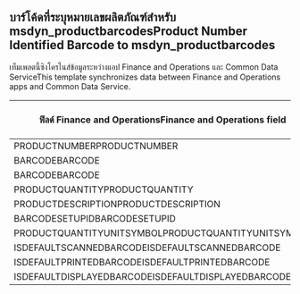 ## <a name="product-number-identified-barcode-to-msdyn_productbarcodes"></a><span data-ttu-id="f2e76-101">บาร์โค้ดที่ระบุหมายเลขผลิตภัณฑ์สำหรับ msdyn_productbarcodes</span><span class="sxs-lookup"><span data-stu-id="f2e76-101">Product Number Identified Barcode to msdyn_productbarcodes</span></span>

<span data-ttu-id="f2e76-102">เท็มเพลตนี้ซิงโครไนส์ข้อมูลระหว่างแอป Finance and Operations และ Common Data Service</span><span class="sxs-lookup"><span data-stu-id="f2e76-102">This template synchronizes data between Finance and Operations apps and Common Data Service.</span></span>

<span data-ttu-id="f2e76-103">ฟิลด์ Finance and Operations</span><span class="sxs-lookup"><span data-stu-id="f2e76-103">Finance and Operations field</span></span> | <span data-ttu-id="f2e76-104">ชนิดของการแม็ป</span><span class="sxs-lookup"><span data-stu-id="f2e76-104">Map type</span></span> | <span data-ttu-id="f2e76-105">ฟิลด์ Dynamics 365 อื่นๆ</span><span class="sxs-lookup"><span data-stu-id="f2e76-105">Other Dynamics 365 field</span></span> | <span data-ttu-id="f2e76-106">ค่าเริ่มต้น</span><span class="sxs-lookup"><span data-stu-id="f2e76-106">Default value</span></span>
---|---|---|---
<span data-ttu-id="f2e76-107">PRODUCTNUMBER</span><span class="sxs-lookup"><span data-stu-id="f2e76-107">PRODUCTNUMBER</span></span> | > | <span data-ttu-id="f2e76-108">msdyn_productnumberid.msdyn_productnumber</span><span class="sxs-lookup"><span data-stu-id="f2e76-108">msdyn_productnumberid.msdyn_productnumber</span></span> | 
<span data-ttu-id="f2e76-109">BARCODE</span><span class="sxs-lookup"><span data-stu-id="f2e76-109">BARCODE</span></span> | > | <span data-ttu-id="f2e76-110">msdyn_name</span><span class="sxs-lookup"><span data-stu-id="f2e76-110">msdyn_name</span></span> | 
<span data-ttu-id="f2e76-111">BARCODE</span><span class="sxs-lookup"><span data-stu-id="f2e76-111">BARCODE</span></span> | > | <span data-ttu-id="f2e76-112">msdyn_barcode</span><span class="sxs-lookup"><span data-stu-id="f2e76-112">msdyn_barcode</span></span> | 
<span data-ttu-id="f2e76-113">PRODUCTQUANTITY</span><span class="sxs-lookup"><span data-stu-id="f2e76-113">PRODUCTQUANTITY</span></span> | > | <span data-ttu-id="f2e76-114">msdyn_productquantity</span><span class="sxs-lookup"><span data-stu-id="f2e76-114">msdyn_productquantity</span></span> | 
<span data-ttu-id="f2e76-115">PRODUCTDESCRIPTION</span><span class="sxs-lookup"><span data-stu-id="f2e76-115">PRODUCTDESCRIPTION</span></span> | > | <span data-ttu-id="f2e76-116">msdyn_productdescription</span><span class="sxs-lookup"><span data-stu-id="f2e76-116">msdyn_productdescription</span></span> | 
<span data-ttu-id="f2e76-117">BARCODESETUPID</span><span class="sxs-lookup"><span data-stu-id="f2e76-117">BARCODESETUPID</span></span> | > | <span data-ttu-id="f2e76-118">msdyn_barcodesetupid</span><span class="sxs-lookup"><span data-stu-id="f2e76-118">msdyn_barcodesetupid</span></span> | 
<span data-ttu-id="f2e76-119">PRODUCTQUANTITYUNITSYMBOL</span><span class="sxs-lookup"><span data-stu-id="f2e76-119">PRODUCTQUANTITYUNITSYMBOL</span></span> | > | <span data-ttu-id="f2e76-120">msdyn_unitofmeasureid.msdyn_symbol</span><span class="sxs-lookup"><span data-stu-id="f2e76-120">msdyn_unitofmeasureid.msdyn_symbol</span></span> | 
<span data-ttu-id="f2e76-121">ISDEFAULTSCANNEDBARCODE</span><span class="sxs-lookup"><span data-stu-id="f2e76-121">ISDEFAULTSCANNEDBARCODE</span></span> | >> | <span data-ttu-id="f2e76-122">msdyn_isdefaultscannedbarcode</span><span class="sxs-lookup"><span data-stu-id="f2e76-122">msdyn_isdefaultscannedbarcode</span></span> | 
<span data-ttu-id="f2e76-123">ISDEFAULTPRINTEDBARCODE</span><span class="sxs-lookup"><span data-stu-id="f2e76-123">ISDEFAULTPRINTEDBARCODE</span></span> | >> | <span data-ttu-id="f2e76-124">msdyn_isdefaultprintedbarcode</span><span class="sxs-lookup"><span data-stu-id="f2e76-124">msdyn_isdefaultprintedbarcode</span></span> | 
<span data-ttu-id="f2e76-125">ISDEFAULTDISPLAYEDBARCODE</span><span class="sxs-lookup"><span data-stu-id="f2e76-125">ISDEFAULTDISPLAYEDBARCODE</span></span> | >> | <span data-ttu-id="f2e76-126">msdyn_isdefaultdisplayedbarcode</span><span class="sxs-lookup"><span data-stu-id="f2e76-126">msdyn_isdefaultdisplayedbarcode</span></span> | 
